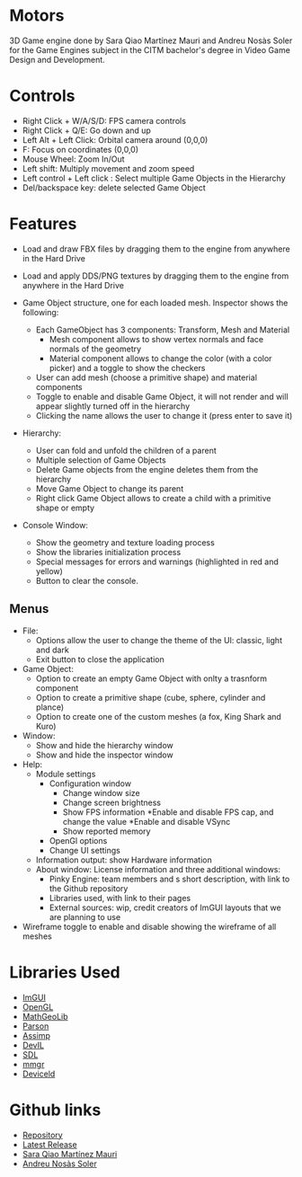 # Motors

3D Game engine done by Sara Qiao Martínez Mauri and Andreu Nosàs Soler for the Game Engines subject in the CITM bachelor's degree in Video Game Design and Development.

# Controls

* Right Click + W/A/S/D: FPS camera controls
* Right Click + Q/E: Go down and up
* Left Alt + Left Click: Orbital camera around (0,0,0)
* F: Focus on coordinates (0,0,0)
* Mouse Wheel: Zoom In/Out
* Left shift: Multiply movement and zoom speed
* Left control + Left click : Select multiple Game Objects in the Hierarchy
* Del/backspace key: delete selected Game Object

# Features

* Load and draw FBX files by dragging them to the engine from anywhere in the Hard Drive
* Load and apply DDS/PNG textures by dragging them to the engine from anywhere in the Hard Drive
* Game Object structure, one for each loaded mesh. Inspector shows the following:
	* Each GameObject has 3 components: Transform, Mesh and Material
		* Mesh component allows to show vertex normals and face normals of the geometry
		* Material component allows to change the color (with a color picker) and a toggle to show the checkers
	* User can add mesh (choose a primitive shape) and material components
	* Toggle to enable and disable Game Object, it will not render and will appear slightly turned off in the hierarchy
	* Clicking the name allows the user to change it (press enter to save it)
* Hierarchy:
	* User can fold and unfold the children of a parent
	* Multiple selection of Game Objects
	* Delete Game objects from the engine deletes them from the hierarchy
	* Move Game Object to change its parent
	* Right click Game Object allows to create a child with a primitive shape or empty

* Console Window:
	* Show the geometry and texture loading process
	* Show the libraries initialization process
	* Special messages for errors and warnings (highlighted in red and yellow)
	* Button to clear the console.
## Menus

* File:
	* Options allow the user to change the theme of the UI: classic, light and dark
	* Exit button to close the application
* Game Object:
	* Option to create an empty Game Object with onlty a trasnform component
	* Option to create a primitive shape (cube, sphere, cylinder and plance)
	* Option to create one of the custom meshes (a fox, King Shark and Kuro)
* Window:
	* Show and hide the hierarchy window
	* Show and hide the inspector window
* Help:
	* Module settings
		* Configuration window
			* Change window size
			* Change screen brightness
			* Show FPS information
				*Enable and disable FPS cap, and change the value
				*Enable and disable VSync
			* Show reported memory
		* OpenGl options
		* Change UI settings
	* Information output: show Hardware information
	* About window: License information and three additional windows:
		* Pinky Engine: team members and s short description, with link to the Github repository
		* Libraries used, with link to their pages
		* External sources: wip, credit creators of ImGUI layouts that we are planning to use 
* Wireframe toggle to enable and disable showing the wireframe of all meshes

# Libraries Used

* [ImGUI](https://github.com/ocornut/imgui)
* [OpenGL](https://glew.sourceforge.net/)
* [MathGeoLib](https://github.com/juj/MathGeoLib)
* [Parson](https://github.com/kgabis/parson)
* [Assimp](https://www.assimp.org/)
* [DevIL](https://openil.sourceforge.net/)
* [SDL](https://www.libsdl.org/index.php)
* [mmgr](https://www.flipcode.com/archives/Presenting_A_Memory_Manager.shtml)
* [Deviceld](https://github.com/GameTechDev/gpudetect)

# Github links

* [Repository](https://github.com/lSara-MM/Pinky_Engine)
* [Latest Release](https://github.com/lSara-MM/Pinky_Engine/releases)
* [Sara Qiao Martínez Mauri](https://github.com/lSara-MM)
* [Andreu Nosàs Soler](https://github.com/AndyCubico)